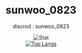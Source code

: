 <div align="center">

# sunwoo_0823

discrod : sunwoo_0823

![Stat](https://github-readme-stats.vercel.app/api?username=kimpure&show_icons=true&theme=blue) <br>
[![Top Langs](https://github-readme-stats.vercel.app/api/top-langs/?username=kimpure&langs_count=6&layout=compact&theme=blue)](https://github.com/kimpure/kimpure)
</div>
